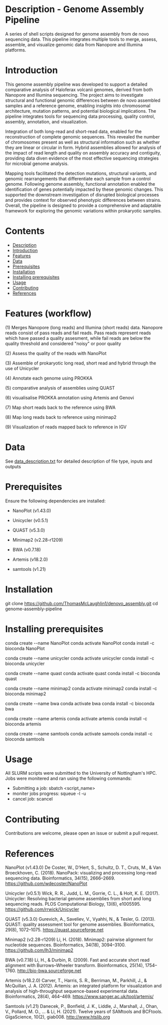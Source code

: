 #  Description - Genome Assembly Pipeline 

A series of shell scripts designed for genome assembly from de novo sequencing data. This pipeline integrates multiple tools to merge, assess, assemble, and visualize genomic data from Nanopore and Illumina platforms.

# Introduction

This genome assembly pipeline was developed to support a detailed comparative analysis of Haloferax volcanii genomes, derived from both Nanopore and Illumina sequencing. The project aims to investigate structural and functional genomic differences between de novo assembled samples and a reference genome, enabling insights into chromosomal architecture, mutation patterns, and potential biological implications. The pipeline integrates tools for sequencing data processing, quality control, assembly, annotation, and visualization.

Integration of both long-read and short-read data, enabled for the reconstruction of complete genomic sequences. This revealed the number of chromosomes present as well as structural information such as whether they are linear or circular in form. Hybrid assemblies allowed for analysis of the impact of read length and quality on assembly accuracy and contiguity, providing data diven evidence of the most effective sequencing strategies for microbial genome analysis.

Mapping tools facilitated the detection mutations, structural variants, and genomic rearrangements that differentiate each sample from a control genome. Following genome assembly, functional annotation enabled the identification of genes potentially impacted by these genomic changes. This supported the downstream investigation of disrupted biological processes and provides context for observed phenotypic differences between strains. Overall, the pipeline is designed to provide a comprehensive and adaptable framework for exploring the genomic variations within prokaryotic samples.

# Contents

- [Description](#Description)
- [Introduction](#Introduction)
- [Features](#features (workflow))
- [Data](#Data)
- [Prerequisites](#Prerequisites)
- [Installation](#installation)
- [Installing prerequisites](#Installing_prerequisites)
- [Usage](#usage)
- [Contributing](#contributing)
- [References](#References)
  


# Features (workflow)

(1) Merges Nanopore (long reads) and Illumina (short reads) data. Nanopore reads consist of pass 
    reads and fail reads. Pass reads represent reads which have passed a quality assesment, while 
    fail reads are below the quality threshold and considered "noisy" or poor quality  

(2) Assess the quality of the reads with NanoPlot

(3) Assemble of prokaryotic long read, short read and hybrid through the use of Unicycler

(4) Annotate each genome using PROKKA

(5) comparative analysis of assemblies using QUAST

(6) visualisalise PROKKA annotation using Artemis and Genovi 

(7) Map short reads back to the reference using BWA

(8) Map long reads back to reference using minimap2

(9) Visualization of reads mapped back to reference in IGV

# Data
See [data_description.txt](Data_description.txt) for detailed description of file type, inputs and outputs
# Prerequisites

Ensure the following dependencies are installed:

- NanoPlot (v1.43.0)

- Unicycler (v0.5.1)

- QUAST (v5.3.0)

- Minimap2 (v2.28-r1209)

- BWA (v0.7.18)

- Artemis (v18.2.0)

- samtools (v1.21)


# Installation

git clone https://github.com/ThomasMcLaughlin1/denovo_assembly.git
cd genome-assembly-pipeline

# Installing prerequisites 

conda create --name NanoPlot 
conda activate NanoPlot
conda install -c bioconda NanoPlot

conda create --name unicycler
conda activate unicycler
conda install -c bioconda unicycler

conda create --name quast
conda activate quast
conda install -c bioconda quast

conda create --name minimap2
conda activate minimap2
conda install -c bioconda minimap2

conda create --name bwa
conda activate bwa
conda install -c bioconda bwa

conda create --name artemis
conda activate artemis
conda install -c bioconda artemis

conda create --name samtools
conda activate samools
conda install -c bioconda samtools

# Usage 
All SLURM scripts were submitted to the University of Nottingham's HPC. Jobs were monitered and ran using the following commands:
- Submitting a job: sbatch <script_name>
- moniter jobs progress: squeue -l -u <username>
- cancel job: scancel <jobID>

# Contributing
Contributions are welcome, please open an issue or submit a pull request.

# References
NanoPlot (v1.43.0)
De Coster, W., D’Hert, S., Schultz, D. T., Cruts, M., & Van Broeckhoven, C. (2018). NanoPack: visualizing and processing long-read sequencing data. Bioinformatics, 34(15), 2666–2669.
https://github.com/wdecoster/NanoPlot

Unicycler (v0.5.1)
Wick, R. R., Judd, L. M., Gorrie, C. L., & Holt, K. E. (2017). Unicycler: Resolving bacterial genome assemblies from short and long sequencing reads. PLOS Computational Biology, 13(6), e1005595.
https://github.com/rrwick/Unicycler

QUAST (v5.3.0)
Gurevich, A., Saveliev, V., Vyahhi, N., & Tesler, G. (2013). QUAST: quality assessment tool for genome assemblies. Bioinformatics, 29(8), 1072–1075.
https://quast.sourceforge.net

Minimap2 (v2.28-r1209)
Li, H. (2018). Minimap2: pairwise alignment for nucleotide sequences. Bioinformatics, 34(18), 3094–3100.
https://github.com/lh3/minimap2

BWA (v0.7.18)
Li, H., & Durbin, R. (2009). Fast and accurate short read alignment with Burrows–Wheeler transform. Bioinformatics, 25(14), 1754–1760.
http://bio-bwa.sourceforge.net

Artemis (v18.2.0)
Carver, T., Harris, S. R., Berriman, M., Parkhill, J., & McQuillan, J. A. (2012). Artemis: an integrated platform for visualization and analysis of high-throughput sequence-based experimental data. Bioinformatics, 28(4), 464–469.
https://www.sanger.ac.uk/tool/artemis/

Samtools (v1.21)
Danecek, P., Bonfield, J. K., Liddle, J., Marshall, J., Ohan, V., Pollard, M. O., ... & Li, H. (2021). Twelve years of SAMtools and BCFtools. GigaScience, 10(2), giab008.
http://www.htslib.org




